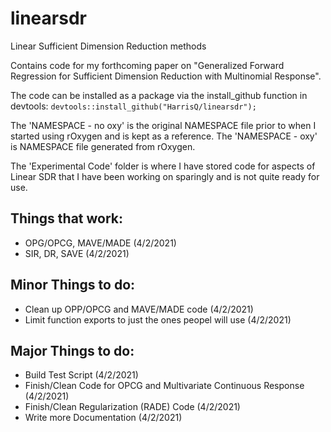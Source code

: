 # linearsdr
 Linear Sufficient Dimension Reduction methods

Contains code for my forthcoming paper on "Generalized Forward Regression for Sufficient Dimension Reduction with Multinomial Response". 

The code can be installed as a package via the install_github function in devtools:
`devtools::install_github("HarrisQ/linearsdr");`

The 'NAMESPACE - no oxy' is the original NAMESPACE file prior to when I started using rOxygen and is kept as a reference.
The 'NAMESPACE - oxy' is NAMESPACE file generated from rOxygen.

The 'Experimental Code' folder is where I have stored code for aspects of Linear SDR that I have been working on sparingly and is not quite ready for use. 

Things that work:
---
* OPG/OPCG, MAVE/MADE (4/2/2021)
* SIR, DR, SAVE (4/2/2021)

Minor Things to do:
---
* Clean up OPP/OPCG and MAVE/MADE code (4/2/2021)
* Limit function exports to just the ones peopel will use (4/2/2021)

Major Things to do:
---
* Build Test Script (4/2/2021)
* Finish/Clean Code for OPCG and Multivariate Continuous Response (4/2/2021)
* Finish/Clean Regularization (RADE) Code (4/2/2021)
* Write more Documentation (4/2/2021)




